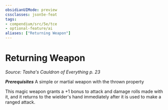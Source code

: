 ```yaml
---
obsidianUIMode: preview
cssclasses: json5e-feat
tags:
- compendium/src/5e/tce
- optional-feature/ai
aliases: ["Returning Weapon"]
---
```

# Returning Weapon
*Source: Tasha's Cauldron of Everything p. 23*  

***Prerequisites*** A simple or martial weapon with the thrown property

This magic weapon grants a +1 bonus to attack and damage rolls made with it, and it returns to the wielder's hand immediately after it is used to make a ranged attack.